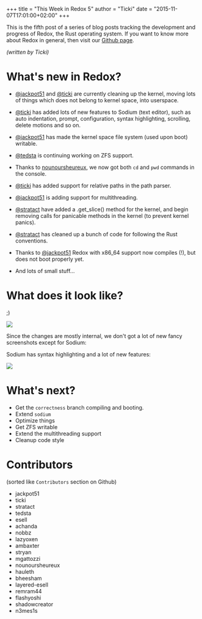 +++
title = "This Week in Redox 5"
author = "Ticki"
date = "2015-11-07T17:01:00+02:00"
+++

This is the fifth post of a series of blog posts tracking the development and progress of Redox, the Rust operating system. If you want to know more about Redox in general, then visit our [Github page](https://github.com/redox-os/redox).

*(written by Ticki)*

# What's new in Redox?

- [@jackpot51](https://github.com/jackpot51) and [@ticki](https://github.com/ticki) are currently cleaning up the kernel, moving lots of things which does not belong to kernel space, into userspace.

- [@ticki](https://github.com/ticki) has added lots of new features to Sodium (text editor), such as auto indentation, prompt, configuration, syntax highlighting, scrolling, delete motions and so on.

- [@jackpot51](https://github.com/jackpot51) has made the kernel space file system (used upon boot) writable.

- [@tedsta](https://github.com/tedsta) is continuing working on ZFS support.

- Thanks to [nounoursheureux](https://github.com/nounoursheureux), we now got both `cd` and `pwd` commands in the console.

- [@ticki](https://github.com/ticki) has added support for relative paths in the path parser.

- [@jackpot51](https://github.com/jackpot51) is adding support for multithreading.

- [@stratact](https://github.com/stratact) have added a .get_slice() method for the kernel, and begin removing calls for panicable methods in the kernel (to prevent kernel panics).

- [@stratact](https://github.com/stratact) has cleaned up a bunch of code for following the Rust conventions.

- Thanks to [@jackpot51](https://github.com/jackpot51) Redox with x86_64 support now compiles (!), but does not boot properly yet.

- And lots of small stuff...


# What does it look like?

;)

<img class="img-responsive" src="https://github.com/redox-os/assets/raw/master/fun/fancy.png"/>

Since the changes are mostly internal, we don't got a lot of new fancy screenshots except for Sodium:

Sodium has syntax highlighting and a lot of new features:

<img class="img-responsive" src="https://github.com/redox-os/assets/raw/master/screenshots/Sodium_v1.png"/>


# What's next?

- Get the `correctness` branch compiling and booting.
- Extend `sodium`
- Optimize things
- Get ZFS writable
- Extend the multithreading support
- Cleanup code style

# Contributors

(sorted like `Contributors` section on Github)

- jackpot51
- ticki
- stratact
- tedsta
- esell
- achanda
- nobbz
- lazyoxen
- ambaxter
- stryan
- mgattozzi
- nounoursheureux
- hauleth
- bheesham
- layered-esell
- remram44
- flashyoshi
- shadowcreator
- n3mes1s
